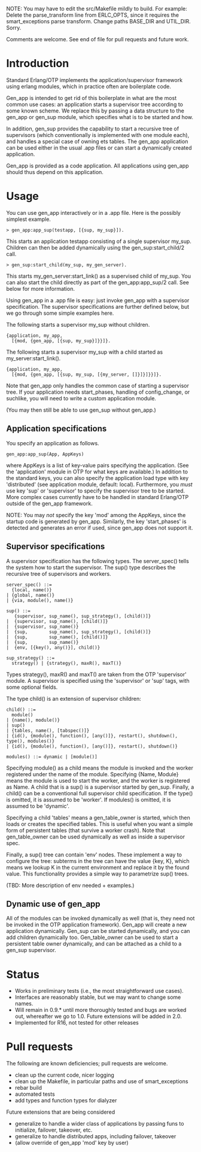 NOTE: You may have to edit the src/Makefile mildly to build.
For example: Delete the parse\_transform line from ERLC\_OPTS, since
it requires the smart\_exceptions parse transform. Change paths
BASE\_DIR and UTIL\_DIR. Sorry.

Comments are welcome. See end of file for pull requests
and future work.

Introduction
============

Standard Erlang/OTP implements the application/supervisor
framework using erlang modules, which in practice often are
boilerplate code. 

Gen\_app is intended to get rid of this boilerplate in what
are the most common use cases: an application starts a supervisor
tree according to some known scheme. We replace this by passing
a data structure to the gen\_app or gen\_sup module, which
specifies what is to be started and how. 

In addition, gen\_sup provides the capability to start a
recursive tree of supervisors (which conventionally is implemented
with one module each), and handles a special case of owning
ets tables. The gen\_app application can be used either in
the usual .app files or can start a dynamically created
application.

Gen\_app is provided as a code application. All applications using
gen\_app should thus depend on this application.

Usage
=====

You can use gen\_app interactively or in a .app file.
Here is the possibly simplest example.

    > gen_app:app_sup(testapp, [{sup, my_sup}]).

This starts an application testapp consisting of a single
supervisor my\_sup.
Children can then be added dynamically using the gen_sup:start_child/2
call.

    > gen_sup:start_child(my_sup, my_gen_server).

This starts my_gen_server:start\_link() as a supervised child of my\_sup.
You can also start the child directly as part of the gen\_app:app\_sup/2
call. See below for more information.

Using gen\_app in a .app file is easy: just invoke gen\_app
with a supervisor specification. The supervisor specifications
are further defined below, but we go through some simple
examples here.

The following starts a supervisor my\_sup without children.

    {application, my_app,
      [{mod, {gen_app, [{sup, my_sup}]}}]}.

The following starts a supervisor my\_sup with a child started
as my_server:start_link().

    {application, my_app,
      [{mod, {gen_app, [{sup, my_sup, [{my_server, []}]}]}}]}.

Note that gen\_app only handles the common case of starting a
supervisor tree. If your application needs start\_phases, handling
of config\_change, or suchlike, you will need to write a custom
application module. 

(You may then still be able to use gen\_sup without
gen\_app.)

Application specifications
--------------------------

You specify an application as follows.

    gen_app:app_sup(App, AppKeys)

where AppKeys is a list of key-value pairs specifying the
application. (See the 'application' module in OTP for what keys are
available.) In addition to the standard keys, you can also specify the
application load type with key 'distributed' (see application module,
default: local). Furthermore, you _must_ use key 'sup' or 'supervisor'
to specify the supervisor tree to be started. More complex cases
currently have to be handled in standard Erlang/OTP outside of the
gen\_app framework.

NOTE: You may _not_ specify the key 'mod' among the AppKeys, since the
startup code is generated by gen\_app. Similarly, the key
'start\_phases' is detected and generates an error if used, since
gen\_app does not support it.

Supervisor specifications
-------------------------

A supervisor specification has the following types. The
server_spec() tells the system how to start the supervisor.
The sup() type describes the recursive tree of supervisors
and workers. 

    server_spec() ::=
      {local, name()}
    | {global, name()}
    | {via, module(), name()}

    sup() ::=
       {supervisor, sup_name(), sup_strategy(), [child()]}
    |  {supervisor, sup_name(), [child()]}
    |  {supervisor, sup_name()}
    |  {sup,        sup_name(), sup_strategy(), [child()]}
    |  {sup,        sup_name(), [child()]}
    |  {sup,        sup_name()}
    |  {env, [{key(), any()}], child()}

    sup_strategy() ::=
      strategy() | {strategy(), maxR(), maxT()}

Types strategy(), maxR() and maxT() are taken from the OTP 'supervisor'
module. A supervisor is specified using the 'supervisor' or 'sup' tags,
with some optional fields.

The type child() is an extension of supervisor children:

    child() ::=
      module()
    | {name(), module()}
    | sup()
    | {tables, name(), [tabspec()]}
    | {id(), {module(), function(), [any()]}, restart(), shutdown(), type(), modules()}
    | {id(), {module(), function(), [any()]}, restart(), shutdown()}

    modules() ::= dynamic | [module()]

Specifying module() as a child means the module is invoked and the worker
registered under the name of the module. Specifying {Name, Module} means the
module is used to start the worker, and the worker is registered as Name. A child
that is a sup() is a supervisor started by gen\_sup. Finally, a child() can be
a conventional full supervisor child specification. If the type() is omitted, it
is assumed to be 'worker'. If modules() is omitted, it is assumed to
be 'dynamic'.

Specifying a child 'tables' means a gen\_table\_owner is started, which then
loads or creates the specified tables. This is useful when you want a simple
form of persistent tables (that survive a worker crash). Note that gen\_table\_owner
can be used dynamically as well as inside a supervisor spec.

Finally, a sup() tree can contain 'env' nodes. These implement a way to configure
the tree: subterms in the tree can have the value {key, K}, which means we lookup
K in the current environment and replace it by the found value. This functionality
provides a simple way to parametrize sup() trees.

(TBD: More description of env needed + examples.)

Dynamic use of gen\_app
-----------------------

All of the modules can be invoked dynamically as well (that is, they need not be
invoked in the OTP application framework). Gen\_app will create a
new application dynamically. Gen\_sup can be started dynamically, and you can
add children dynamically too. Gen\_table\_owner can be used to start a persistent
table owner dynamically, and can be attached as a child to a gen\_sup supervisor.

Status
======

- Works in preliminary tests (i.e., the most straightforward use
cases).
- Interfaces are reasonably stable, but we may want to
change some names.
- Will remain in 0.9.* until more thoroughly tested and bugs are worked
out, whereafter we go to 1.0. Future extensions will be added in 2.0.
- Implemented for R16, not tested for other releases

Pull requests
=============

The following are known deficiencies; pull requests are
welcome.

- clean up the current code, nicer logging
- clean up the Makefile, in particular paths and use
  of smart\_exceptions
- rebar build
- automated tests
- add types and function types for dialyzer

Future extensions that are being considered

- generalize to handle a wider class of applications
  by passing funs to initialize, failover, takeover, etc.
- generalize to handle distributed apps, including
  failover, takeover
- (allow override of gen\_app 'mod' key by user)

